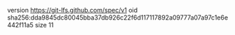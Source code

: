 version https://git-lfs.github.com/spec/v1
oid sha256:dda9845dc80045bba37db926c22f6d117117892a09777a07a97c1e6e442f11a5
size 11
